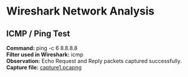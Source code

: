 # Wireshark Network Analysis

## ICMP / Ping Test
**Command:** ping -c 6 8.8.8.8  
**Filter used in Wireshark:** icmp  
**Observation:** Echo Request and Reply packets captured successfully.  
**Capture file:** [capture1.pcapng](captures/capture1.pcapng)
